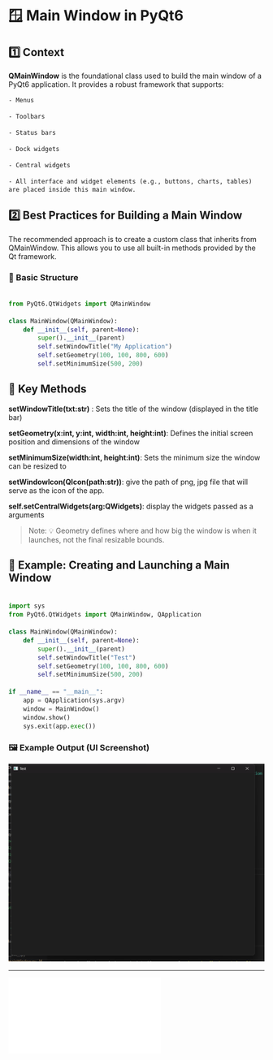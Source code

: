 # 🪟 Main Window in PyQt6

## 1️⃣ Context
**QMainWindow** is the foundational class used to build the main window of a PyQt6 application. It provides a robust framework that supports:

    - Menus

    - Toolbars

    - Status bars

    - Dock widgets

    - Central widgets

    - All interface and widget elements (e.g., buttons, charts, tables) are placed inside this main window.

## 2️⃣ Best Practices for Building a Main Window

The recommended approach is to create a custom class that inherits from QMainWindow. This allows you to use all built-in methods provided by the Qt framework.

### 🧱 Basic Structure
```python

from PyQt6.QtWidgets import QMainWindow

class MainWindow(QMainWindow):
    def __init__(self, parent=None):
        super().__init__(parent)
        self.setWindowTitle("My Application")
        self.setGeometry(100, 100, 800, 600)
        self.setMinimumSize(500, 200)

```
## 🔧 Key Methods


**setWindowTitle(txt:str)** : 	Sets the title of the window (displayed in the title bar)


**setGeometry(x:int, y:int, width:int, height:int)**:	Defines the initial screen position and dimensions of the window


**setMinimumSize(width:int, height:int)**:	Sets the minimum size the window can be resized to

**setWindowIcon(QIcon(path:str))**: give the path of png, jpg file that will serve as the icon of the app.


**self.setCentralWidgets(arg:QWidgets)**: display the widgets passed as a arguments

> Note:
> 💡 Geometry defines where and how big the window is when it launches, not the final resizable bounds.

## 🧪 Example: Creating and Launching a Main Window


```python

import sys
from PyQt6.QtWidgets import QMainWindow, QApplication

class MainWindow(QMainWindow):
    def __init__(self, parent=None):
        super().__init__(parent)
        self.setWindowTitle("Test")
        self.setGeometry(100, 100, 800, 600)
        self.setMinimumSize(500, 200)

if __name__ == "__main__":
    app = QApplication(sys.argv)
    window = MainWindow()
    window.show()
    sys.exit(app.exec())


```
### 🖼️ Example Output (UI Screenshot)
<div align="center"> 
<img src="assets_docs\Qt_MainWindow.png" alt="Qt Main Window Example" width="600"> 
</div>



---

![QtWidgets](Qt_Widgets.md)